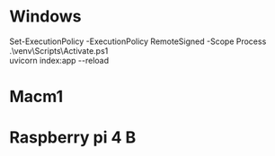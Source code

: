 # Windows
Set-ExecutionPolicy -ExecutionPolicy RemoteSigned -Scope Process  
.\venv\Scripts\Activate.ps1  
uvicorn index:app --reload  

# Macm1


# Raspberry pi 4 B